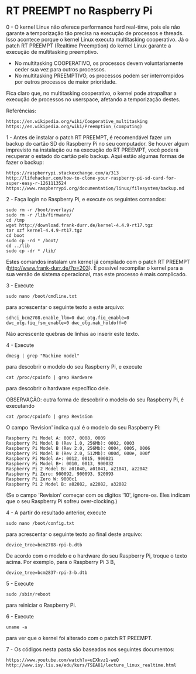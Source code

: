 # RT PREEMPT no Raspberry Pi

0 - O kernel Linux não oferece performance hard real-time, pois ele não garante a temporização tão precisa na execução de processos e threads. Isso acontece porque o kernel Linux executa multitasking cooperativo. Já o patch RT PREEMPT (Realtime Preemption) do kernel Linux garante a execução de multitasking preemptivo.
	
- No multitasking COOPERATIVO, os processos devem voluntariamente ceder sua vez para outros processos.
- No multitasking PREEMPTIVO, os processos podem ser interrompidos por outros processos de maior prioridade.

Fica claro que, no multitasking cooperativo, o kernel pode atrapalhar a execução de processos no userspace, afetando a temporização destes.

Referências:

	https://en.wikipedia.org/wiki/Cooperative_multitasking
	https://en.wikipedia.org/wiki/Preemption_(computing)

1 - Antes de instalar o patch RT PREEMPT, é recomendável fazer um backup do cartão SD do Raspberry Pi no seu computador. Se houver algum imprevisto na instalação ou na execução do RT PREEMPT, você poderá recuperar o estado do cartão pelo backup. Aqui estão algumas formas de fazer o backup:

	https://raspberrypi.stackexchange.com/a/313
	http://lifehacker.com/how-to-clone-your-raspberry-pi-sd-card-for-super-easy-r-1261113524
	https://www.raspberrypi.org/documentation/linux/filesystem/backup.md

2 - Faça login no Raspberry Pi, e execute os seguintes comandos:

	sudo rm -r /boot/overlays/
	sudo rm -r /lib/firmware/
	cd /tmp
	wget http://download.frank-durr.de/kernel-4.4.9-rt17.tgz
	tar xzf kernel-4.4.9-rt17.tgz
	cd boot
	sudo cp -rd * /boot/
	cd ../lib
	sudo cp -dr * /lib/

Estes comandos instalam um kernel já compilado com o patch RT PREEMPT (http://www.frank-durr.de/?p=203). É possível recompilar o kernel para a sua versão de sistema operacional, mas este processo é mais complicado.

3 - Execute

	sudo nano /boot/cmdline.txt

para acrescentar o seguinte texto a este arquivo:

	sdhci_bcm2708.enable_llm=0 dwc_otg.fiq_enable=0 dwc_otg.fiq_fsm_enable=0 dwc_otg.nak_holdoff=0

Não acrescente quebras de linhas ao inserir este texto.

4 - Execute 

	dmesg | grep "Machine model"

para descobrir o modelo do seu Raspberry Pi, e execute

	cat /proc/cpuinfo | grep Hardware

para descobrir o hardware específico dele.

OBSERVAÇÃO: outra forma de descobrir o modelo do seu Raspberry Pi, é executando

	cat /proc/cpuinfo | grep Revision

O campo 'Revision' indica qual é o modelo do seu Raspberry Pi:

	Raspberry Pi Model A: 0007, 0008, 0009
	Raspberry Pi Model B (Rev 1.0, 256Mb): 0002, 0003
	Raspberry Pi Model B (Rev 2.0, 256Mb): 0004, 0005, 0006
	Raspberry Pi Model B (Rev 2.0, 512Mb): 000d, 000e, 000f
	Raspberry Pi Model A+: 0012, 0015, 900021
	Raspberry Pi Model B+: 0010, 0013, 900032
	Raspberry Pi 2 Model B: a01040, a01041, a21041, a22042
	Raspberry Pi Zero: 900092, 900093, 920093
	Raspberry Pi Zero W: 9000c1
	Raspberry Pi 2 Model B: a02082, a22082, a32082

(Se o campo 'Revision' começar com os dígitos '10', ignore-os. Eles indicam que o seu Raspberry Pi sofreu over-clocking.)

4 - A partir do resultado anterior, execute

	sudo nano /boot/config.txt

para acrescentar o seguinte texto ao final deste arquivo:

	device_tree=bcm2708-rpi-b.dtb

De acordo com o modelo e o hardware do seu Raspberry Pi, troque o texto acima. Por exemplo, para o Raspberry Pi 3 B, 

	device_tree=bcm2837-rpi-3-b.dtb

5 - Execute

	sudo /sbin/reboot

para reiniciar o Raspberry Pi.

6 - Execute

	uname -a

para ver que o kernel foi alterado com o patch RT PREEMPT.

7 - Os códigos nesta pasta são baseados nos seguintes documentos:

	https://www.youtube.com/watch?v=uIXkvz1-weQ
	http://www.isy.liu.se/edu/kurs/TSEA81/lecture_linux_realtime.html